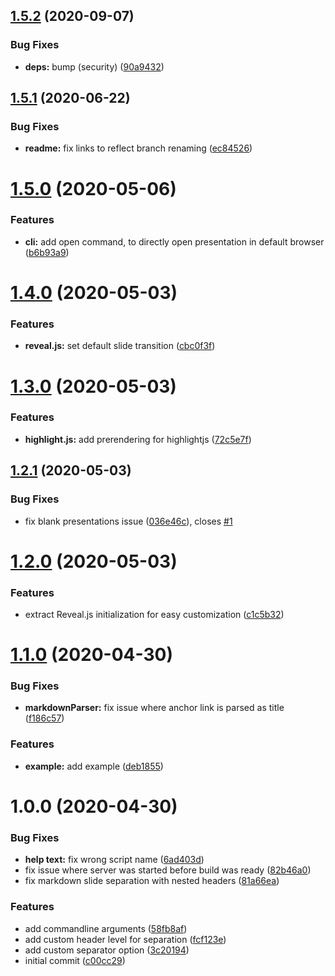 ## [1.5.2](https://github.com/TimoBechtel/mdlaunch/compare/v1.5.1...v1.5.2) (2020-09-07)


### Bug Fixes

* **deps:** bump (security) ([90a9432](https://github.com/TimoBechtel/mdlaunch/commit/90a9432adc5fbf7fa41f707e522959fa6a4928cd))

## [1.5.1](https://github.com/TimoBechtel/mdlaunch/compare/v1.5.0...v1.5.1) (2020-06-22)


### Bug Fixes

* **readme:** fix links to reflect branch renaming ([ec84526](https://github.com/TimoBechtel/mdlaunch/commit/ec84526d2cdd6028a73faa6e71bc3dae1aa72229))

# [1.5.0](https://github.com/TimoBechtel/mdlaunch/compare/v1.4.0...v1.5.0) (2020-05-06)


### Features

* **cli:** add open command, to directly open presentation in default browser ([b6b93a9](https://github.com/TimoBechtel/mdlaunch/commit/b6b93a9c72b5d24e37ed724b2b8ca40449628102))

# [1.4.0](https://github.com/TimoBechtel/mdlaunch/compare/v1.3.0...v1.4.0) (2020-05-03)


### Features

* **reveal.js:** set default slide transition ([cbc0f3f](https://github.com/TimoBechtel/mdlaunch/commit/cbc0f3fa27f28e01bb6456e68ecc29079ff94e82))

# [1.3.0](https://github.com/TimoBechtel/mdlaunch/compare/v1.2.1...v1.3.0) (2020-05-03)


### Features

* **highlight.js:** add prerendering for highlightjs ([72c5e7f](https://github.com/TimoBechtel/mdlaunch/commit/72c5e7fb2e6433cb6755e6df4b593672a354053f))

## [1.2.1](https://github.com/TimoBechtel/mdlaunch/compare/v1.2.0...v1.2.1) (2020-05-03)


### Bug Fixes

* fix blank presentations issue ([036e46c](https://github.com/TimoBechtel/mdlaunch/commit/036e46c3e1f08cfd7ed2f0723b70dd28a365d4b8)), closes [#1](https://github.com/TimoBechtel/mdlaunch/issues/1)

# [1.2.0](https://github.com/TimoBechtel/mdlaunch/compare/v1.1.0...v1.2.0) (2020-05-03)


### Features

* extract Reveal.js initialization for easy customization ([c1c5b32](https://github.com/TimoBechtel/mdlaunch/commit/c1c5b32c25a45f1fc70a15eb19280b4db6da5682))

# [1.1.0](https://github.com/TimoBechtel/mdlaunch/compare/v1.0.0...v1.1.0) (2020-04-30)


### Bug Fixes

* **markdownParser:** fix issue where anchor link is parsed as title ([f186c57](https://github.com/TimoBechtel/mdlaunch/commit/f186c577870417b216c07e029dbeab914c3102bb))


### Features

* **example:** add example ([deb1855](https://github.com/TimoBechtel/mdlaunch/commit/deb18553b5da7d7d98339f19f3691299762534ac))

# 1.0.0 (2020-04-30)


### Bug Fixes

* **help text:** fix wrong script name ([6ad403d](https://github.com/TimoBechtel/mdlaunch/commit/6ad403df2d1e99735644b9565e1ad16c45b5291d))
* fix issue where server was started before build was ready ([82b46a0](https://github.com/TimoBechtel/mdlaunch/commit/82b46a09fee5b5f0e63b862380092348a9fb4bc0))
* fix markdown slide separation with nested headers ([81a66ea](https://github.com/TimoBechtel/mdlaunch/commit/81a66eaac2722416361560dec1598ed5f5e3ebc9))


### Features

* add commandline arguments ([58fb8af](https://github.com/TimoBechtel/mdlaunch/commit/58fb8af8cebc814049a44919be910070c5f53f62))
* add custom header level for separation ([fcf123e](https://github.com/TimoBechtel/mdlaunch/commit/fcf123e0052d895c564f7c09fd11ee3aae79cb2a))
* add custom separator option ([3c20194](https://github.com/TimoBechtel/mdlaunch/commit/3c201947dab317248375cd92190ffee027853176))
* initial commit ([c00cc29](https://github.com/TimoBechtel/mdlaunch/commit/c00cc29f5ace6e6bdb58c2f527a4f352641a0171))
